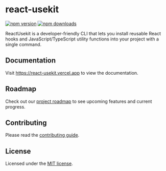 # react-usekit

[![npm version](https://img.shields.io/npm/v/react-usekit.svg)](https://www.npmjs.com/package/react-usekit)
[![npm downloads](https://img.shields.io/npm/dt/react-usekit.svg)](https://www.npmjs.com/package/react-usekit)

ReactUsekit is a developer-friendly CLI that lets you install reusable React hooks and JavaScript/TypeScript utility functions into your project with a single command.

## Documentation

Visit https://react-usekit.vercel.app to view the documentation.

## Roadmap

Check out our [project roadmap](ROADMAP.md) to see upcoming features and current progress.

## Contributing

Please read the [contributing guide](/CONTRIBUTING.md).

## License

Licensed under the [MIT license](LICENSE).
